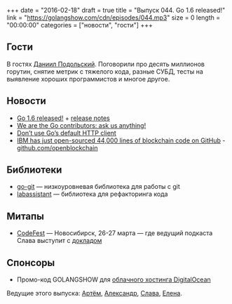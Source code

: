 +++
date = "2016-02-18"
draft = true
title = "Выпуск 044. Go 1.6 released!"
link = "https://golangshow.com/cdn/episodes/044.mp3"
size = 0
length = "00:00:00"
categories = ["новости", "гости"]
+++

## Гости
В гостях [Даниил Подольский](http://www.slideshare.net/DanielPodolsky).
Поговорили про десять миллионов горутин, снятие метрик с тяжелого кода,
разные СУБД, тесты на выявление хороших программистов и многое другое.

## Новости
- [Go 1.6 released!](https://blog.golang.org/go1.6) + [release notes](https://golang.org/doc/go1.6)
- [We are the Go contributors: ask us anything!](https://www.reddit.com/r/golang/comments/46bd5h/ama_we_are_the_go_contributors_ask_us_anything/)
- [Don’t use Go’s default HTTP client](https://medium.com/@nate510/don-t-use-go-s-default-http-client-4804cb19f779#.okqzoqlam)
- [IBM has just open-sourced 44,000 lines of blockchain code on GitHub](http://thenextweb.com/apps/2016/02/16/ibm-has-just-open-sourced-44000-lines-of-blockchain-code-on-github/) - [github.com/openblockchain](https://github.com/openblockchain)

## Библиотеки
- [go-git](https://github.com/src-d/go-git) — низкоуровневая библиотека для работы с git
- [labassistant](https://github.com/lmas/labassistant) — библиотека для рефакторинга кода

## Митапы
- [CodeFest](http://codefest.ru) — Новосибирск, 26-27 марта — где ведущий
подкаста Слава выступит с [докладом](http://2016.codefest.ru/lecture/1068)

## Спонсоры
- Промо-код GOLANGSHOW для [облачного хостинга DigitalOcean](https://www.digitalocean.com/?utm_campaign=golangshow&utm_medium=podcast&refcode=63eedb038a3e)

Ведущие этого выпуска: [Артём](https://twitter.com/miolini), [Александр](https://twitter.com/LK4D4math), [Слава](https://twitter.com/m0sth8),
[Елена](https://twitter.com/webdeva).
